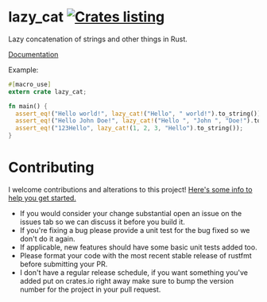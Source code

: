# lazy_cat [![Crates listing](https://img.shields.io/crates/v/lazy_cat.svg)](https://crates.io/crates/lazy_cat)
Lazy concatenation of strings and other things in Rust.

[Documentation](https://xaeroxe.github.io/lazy_cat/lazy_cat/index.html)

Example:

```Rust
#[macro_use]
extern crate lazy_cat;

fn main() {
  assert_eq!("Hello world!", lazy_cat!("Hello", " world!").to_string());
  assert_eq!("Hello John Doe!", lazy_cat!("Hello ", "John ", "Doe!").to_string());
  assert_eq!("123Hello", lazy_cat!(1, 2, 3, "Hello").to_string());
}

```

# Contributing

I welcome contributions and alterations to this project! [Here's some info to help you get started.](https://help.github.com/articles/about-pull-requests/)

- If you would consider your change substantial open an issue on the issues tab so we can discuss it before you build it.
- If you're fixing a bug please provide a unit test for the bug fixed so we don't do it again.
- If applicable, new features should have some basic unit tests added too.
- Please format your code with the most recent stable release of rustfmt before submitting your PR.
- I don't have a regular release schedule, if you want something you've added put on crates.io right away make sure to
bump the version number for the project in your pull request.
